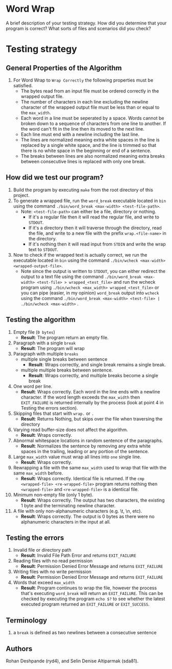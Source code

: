 # Word Wrap

A brief description of your testing strategy. How did you determine that your program is
correct? What sorts of files and scenarios did you check?

# Testing strategy
## General Properties of the Algorithm
1. For Word Wrap to ```Wrap Correctly``` the following properties must be satisfied.
    - The bytes read from an input file must be ordered correctly in the wrapped output file.
    - The number of characters in each line excluding the newline character of the wrapped output file must be less than or equal to the ```max_width```.
    - Each word in a line must be seperated by a space. Words cannot be broken down to a sequence of characters from one line to another. If the word can't fit in the line then its moved to the next line.
    - Each line must end with a newline including the last line.
    - The lines are normalized meaning extra white spaces in the line is replaced by a single white space, and the line is trimmed so that there is no white space in the beginning or end of a sentence.
    - The breaks between lines are also normalized meaning extra breaks between consecutive lines is replaced with only one break.

## How did we test our program?
1. Build the program by executing ```make``` from the root directory of this project.
2. To generate a wrapped file, run the ```word_break``` executable located in ```bin``` using the command ```./bin/word_break <max-width> <test-file-path>```.
    - Note: ```<test-file-path>``` can either be a file, directory or nothing. 
        - If it's a regular file then it will read the regular file, and write to ```STDOUT```.
        - If it's a directory then it will traverse through the directory, read the file, and write to a new file with the prefix ```wrap.<file-name>``` in the directory. 
        - If it's nothing then it will read input from ```STDIN``` and write the wrap text to ```STDOUT```.
3. Now to check if the wrapped text is actually correct, we run the executable located in ```bin``` using the command ```./bin/wcheck <max-width> <wrapped-output-file>```. 
    - Note since the output is written to ```STDOUT```, you can either redirect the output to a text file using the command ```./bin/word_break <max-width> <test-file> > wrapped_<test_file>``` and run the wcheck program using ```./bin/wcheck <max_width> wrapped_<test_file>``` or
    you can pipe (easier, in my opinion) ```word_break``` output into ```wcheck``` using the command ```./bin/word_break <max-width> <test-file> | ./bin/wcheck <max-width>``` .


## Testing the algorithm
1. Empty file (```0 bytes```)
    - <b>Result</b>: The program return an empty file.
2. Paragraph with a single ```break```
    - <b>Result</b>: The program will wrap 
3. Paragraph with multiple ```breaks```
    - multiple single breaks between sentence
        - <b>Result</b>: Wraps correctly, and single break remains a single break.
    - multiple multiple breaks between sentence.
        - <b>Result</b>: Wraps correctly, and multiple breaks become a single break
4. One word per line.
    - <b>Result</b>: Wraps correctly. Each word in the line ends with a newline character. If the word length exceeds the ```max_width``` then ```EXIT_FAILURE``` is returned internally by the process (look at point 4 in Testing the errors section).
5. Skipping files that start with ```wrap.``` or ```.```
    - <b>Result</b>: Returns Nothing, but skips over the file when traversing the directory
6. Varying read buffer-size does not affect the algorithm.
    - <b>Result</b>: Wraps correctly. 
7. Abnormal whitespace locations in random sentence of the paragraphs.
    - <b>Result</b>: Normalizes the sentence by removing any extra white spaces in the trailing, leading or any portion of the sentence. 
8. Large ```max_width``` value must wrap all lines into ```one``` single line.
    - <b>Result</b>: Wraps correctly. 
9. Rewrapping a file with the same ```max_width``` used to wrap that file with the same ```max_width``` before.
    - <b>Result</b>: Wraps correctly. Identical file is returned. If the ```cmp <wrapped-file> <re-wrapped-file>``` program returns nothing then ```<wrapped-file>``` and ```<re-wrapped-file>``` is a identical file.  
10. Minimum non-empty file (only 1 byte).
    - <b>Result</b>: Wraps correctly. The output has two characters, the existing 1 byte and the terminating newline character.
11. A file with only non-alphanumeric characters (e.g. \t, \n, etc).
    - <b>Result</b>: Wraps correctly. The output is 0 bytes as there were no alphanumeric characters in the input at all.
## Testing the errors
1. Invalid file or directory path
    - <b>Result</b>: Invalid File Path Error and returns ```EXIT_FAILURE```
2. Reading files with no read permission
    - <b>Result</b>: Permission Denied Error Message and returns ```EXIT_FAILURE```
3. Writing files with no write permission
    - <b>Result</b>: Permission Denied Error Message and returns ```EXIT_FAILURE```
4. Words that exceed ```max_width```
    - <b>Result</b>: Program continues to wrap the file, however the process that's executing ```word_break``` will return an ```EXIT_FAILURE```. 
        This can be checked by executing the program ```echo $?``` to see whether the latest executed program returned an ```EXIT_FAILURE``` or ```EXIT_SUCCESS```.
## Terminology
1. a ```break``` is defined as two newlines between a consecutive sentence

## Authors
Rohan Deshpande (ryd4), and Selin Denise Altiparmak (sda81).